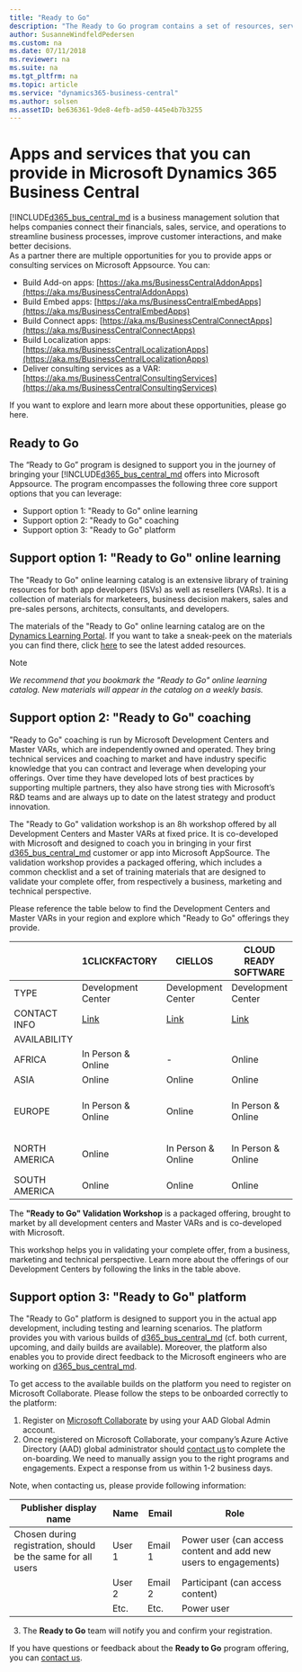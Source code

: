 ```yaml
---
title: "Ready to Go"
description: "The Ready to Go program contains a set of resources, services and tools to support Microsoft Dynamics 365 Business Central."
author: SusanneWindfeldPedersen
ms.custom: na
ms.date: 07/11/2018
ms.reviewer: na
ms.suite: na
ms.tgt_pltfrm: na
ms.topic: article
ms.service: "dynamics365-business-central"
ms.author: solsen
ms.assetID: be636361-9de8-4efb-ad50-445e4b7b3255
---
```


# Apps and services that you can provide in Microsoft Dynamics 365 Business Central
[!INCLUDE[d365_bus_central_md](../includes/d365_bus_central_md.md) is a business management solution that helps companies connect their financials, sales, service, and operations to streamline business processes, improve customer interactions, and make better decisions.  
As a partner there are multiple opportunities for you to provide apps or consulting services on Microsoft Appsource. You can:
- Build Add-on apps: [https://aka.ms/BusinessCentralAddonApps](https://aka.ms/BusinessCentralAddonApps)
- Build Embed apps: [https://aka.ms/BusinessCentralEmbedApps](https://aka.ms/BusinessCentralEmbedApps)
- Build Connect apps: [https://aka.ms/BusinessCentralConnectApps](https://aka.ms/BusinessCentralConnectApps)
- Build Localization apps: [https://aka.ms/BusinessCentralLocalizationApps](https://aka.ms/BusinessCentralLocalizationApps) 
- Deliver consulting services as a VAR: [https://aka.ms/BusinessCentralConsultingServices](https://aka.ms/BusinessCentralConsultingServices)

If you want to explore and learn more about these opportunities, please go here.

## Ready to Go
The “Ready to Go” program is designed to support you in the journey of bringing your [!INCLUDE[d365_bus_central_md](../includes/d365_bus_central_md.md) offers into Microsoft Appsource. The program encompasses the following three core support options that you can leverage:

- Support option 1: "Ready to Go" online learning
- Support option 2: "Ready to Go" coaching
- Support option 3: "Ready to Go" platform

## Support option 1: "Ready to Go" online learning
The "Ready to Go" online learning catalog is an extensive 
library of training resources for both app developers (ISVs) as well as resellers (VARs). It is a collection of materials for marketeers, business decision makers, sales and pre-sales persons, architects, consultants, and developers. 

The materials of the "Ready to Go" online learning catalog are on the [Dynamics Learning Portal](https://aka.ms/ReadyToGoOnlineLearning). If you want to take a sneak-peek on the materials you can find there, click [here](https://go.microsoft.com/fwlink/?linkid=2002101) to see the latest added resources.  

> [!NOTE]  
> *We recommend that you bookmark the "Ready to Go" online learning catalog. New materials will appear in the catalog on a weekly basis.*

## Support option 2: "Ready to Go" coaching
"Ready to Go" coaching is run by Microsoft Development Centers and Master VARs, which are independently owned and operated. They bring technical services and coaching to market and have industry specific knowledge that you can contract and leverage when developing your offerings. Over time they have developed lots of best practices by supporting multiple partners, they also have strong ties with Microsoft’s R&D teams and are always up to date on the latest strategy and product innovation.

The "Ready to Go" validation workshop is an 8h workshop offered by all Development Centers and Master VARs at fixed price. It is co-developed with Microsoft and designed to coach you in bringing in your first [d365_bus_central_md](../includes/d365_bus_central_md.md) customer or app into Microsoft AppSource. The validation workshop provides a packaged offering, which includes a common checklist and a set of training materials that are designed to validate your complete offer, from respectively a business, marketing and technical perspective. 

Please reference the table below to find the Development Centers and Master VARs in your region and explore which "Ready to Go" offerings they provide.


|    |   1CLICKFACTORY                     |CIELLOS|CLOUD READY SOFTWARE|INNOVA CONSULTING|QBS GROUP|VELOSIO|
|------|---------------------------|-----|----|---|---|---|
|TYPE|Development Center|Development Center|Development Center|Development Center|Master VAR|Master VAR| 
|CONTACT INFO |[Link](https://www.1clickfactory.com/readytogo/) |[Link](http://www.ciellos.com/ready-to-go)|[Link](http://www.cloud-ready-software.com/readytogo)|[Link](http://www.innovaconsulting.es/en/readytogo/)|[Link](https://www.qbsgroup.com/service/app-pealing-workshop/)|[Link](https://www.velosio.com/readytogo/)|
|AVAILABILITY| ||||||
|AFRICA|In Person & Online|-|Online|-|-|-|
|ASIA|Online|Online|Online|-|-|-|
|EUROPE|In Person & Online|Online|In Person & Online|In Person & Online|In Person & Online|-|
|NORTH AMERICA|Online|In Person & Online|In Person & Online|-|-|In Person & Online|
|SOUTH AMERICA|Online|Online|Online|In Person & Online|-|-|

The **"Ready to Go" Validation Workshop** is a packaged offering, brought to market by all development centers and Master VARs and is co-developed with Microsoft.

This workshop helps you in validating your complete offer, from a business, marketing and technical perspective. Learn more about the offerings of our Development Centers by following the links in the table above.

## Support option 3: "Ready to Go" platform
The "Ready to Go" platform is designed to support you in the actual app development, including testing and learning scenarios. The platform provides you with various builds of [d365_bus_central_md](../includes/d365_bus_central_md.md) (cf. both current, upcoming, and daily builds are available). Moreover, the platform also enables you to provide direct feedback to the Microsoft engineers who are working on [d365_bus_central_md](../includes/d365_bus_central_md.md). 

To get access to the available builds on the platform you need to register on Microsoft Collaborate. Please follow the steps to be onboarded correctly to the platform:

1. Register on [Microsoft Collaborate](http://aka.ms/Collaborate) by using your AAD Global Admin account.
2. Once registered on Microsoft Collaborate, your company’s Azure Active Directory (AAD) global administrator should [contact us](mailto:dyn365bep@microsoft.com) to complete the on-boarding. We need to manually assign you to the right programs and engagements. Expect a response from us within 1-2 business days.

Note, when contacting us, please provide following information:  

|Publisher display name|Name|Email|Role |
|----------------------|----|-----|-----|
|Chosen during registration, should be the same for all users|User 1|Email 1|Power user (can access content and add new users to engagements)| 
||User 2|Email 2 |Participant (can access content)| 
||Etc.|Etc.|Power user| 

3. The **Ready to Go** team will notify you and confirm your registration.

If you have questions or feedback about the **Ready to Go** program offering, you can [contact us](mailto:dyn365bep@microsoft.com). 


